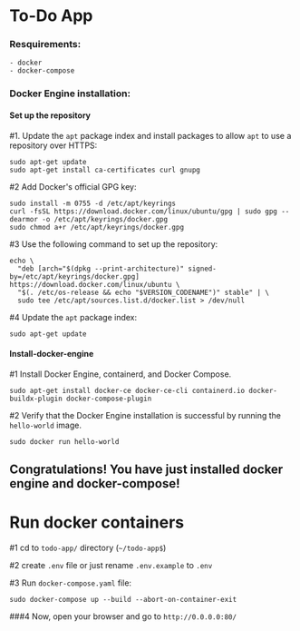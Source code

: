 
# To-Do App


### Resquirements:

    - docker
    - docker-compose

### Docker Engine installation:

#### Set up the repository 

#1. Update the ```apt``` package index and install packages to allow ```apt``` to use a repository over HTTPS:

```
sudo apt-get update
sudo apt-get install ca-certificates curl gnupg
```

#2 Add Docker's official GPG key:

```
sudo install -m 0755 -d /etc/apt/keyrings
curl -fsSL https://download.docker.com/linux/ubuntu/gpg | sudo gpg --dearmor -o /etc/apt/keyrings/docker.gpg
sudo chmod a+r /etc/apt/keyrings/docker.gpg
```

#3 Use the following command to set up the repository:

```
echo \
  "deb [arch="$(dpkg --print-architecture)" signed-by=/etc/apt/keyrings/docker.gpg] https://download.docker.com/linux/ubuntu \
  "$(. /etc/os-release && echo "$VERSION_CODENAME")" stable" | \
  sudo tee /etc/apt/sources.list.d/docker.list > /dev/null
```

#4 Update the ```apt``` package index:

```
sudo apt-get update
```


#### Install-docker-engine

#1 Install Docker Engine, containerd, and Docker Compose.

```
sudo apt-get install docker-ce docker-ce-cli containerd.io docker-buildx-plugin docker-compose-plugin
```

#2 Verify that the Docker Engine installation is successful by running the ```hello-world``` image.

```
sudo docker run hello-world
```


## Congratulations! You have just installed docker engine and docker-compose!


# Run docker containers

#1 cd to ```todo-app/``` directory  (```~/todo-app$```)

#2 create ```.env``` file or just rename ```.env.example``` to ```.env```

#3 Run ```docker-compose.yaml``` file:

```
sudo docker-compose up --build --abort-on-container-exit
```


###4 Now, open your browser and go to ```http://0.0.0.0:80/```